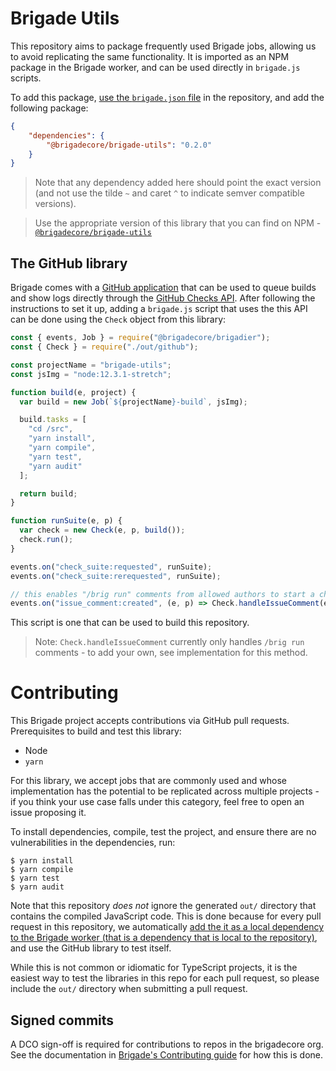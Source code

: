 # Brigade Utils

This repository aims to package frequently used Brigade jobs, allowing us to avoid replicating the same functionality. It is imported as an NPM package in the Brigade worker, and can be used directly in `brigade.js` scripts.

To add this package, [use the `brigade.json` file][brigade-json] in the repository, and add the following package:

```json
{
    "dependencies": {
        "@brigadecore/brigade-utils": "0.2.0"
    }
}
```

> Note that any dependency added here should point the exact version (and not use the tilde `~` and caret `^` to indicate semver compatible versions).

> Use the appropriate version of this library that you can find on NPM - [`@brigadecore/brigade-utils`][npm]


## The GitHub library

Brigade comes with a [GitHub application][gh-app] that can be used to queue builds and show logs directly through the [GitHub Checks API][checks-api]. After following the instructions to set it up, adding a `brigade.js` script that uses the this API can be done using the `Check` object from this library:

```javascript
const { events, Job } = require("@brigadecore/brigadier");
const { Check } = require("./out/github");

const projectName = "brigade-utils";
const jsImg = "node:12.3.1-stretch";

function build(e, project) {
  var build = new Job(`${projectName}-build`, jsImg);

  build.tasks = [
    "cd /src",
    "yarn install",
    "yarn compile",
    "yarn test",
    "yarn audit"
  ];

  return build;
}

function runSuite(e, p) {
  var check = new Check(e, p, build());
  check.run();
}

events.on("check_suite:requested", runSuite);
events.on("check_suite:rerequested", runSuite);

// this enables "/brig run" comments from allowed authors to start a check run
events.on("issue_comment:created", (e, p) => Check.handleIssueComment(e, p, runSuite));
```

This script is one that can be used to build this repository.

> Note: `Check.handleIssueComment` currently only handles `/brig run` comments - to add your own, see implementation for this method.

# Contributing

This Brigade project accepts contributions via GitHub pull requests. Prerequisites to build and test this library:

- Node
- `yarn`

For this library, we accept jobs that are commonly used and whose implementation has the potential to be replicated across multiple projects - if you think your use case falls under this category, feel free to open an issue proposing it.

To install dependencies, compile, test the project, and ensure there are no vulnerabilities in the dependencies, run:

```
$ yarn install
$ yarn compile
$ yarn test
$ yarn audit
```

Note that this repository *does not* ignore the generated `out/` directory that contains the compiled JavaScript code. This is done because for every pull request in this repository, we automatically [add the it as a local dependency to the Brigade worker (that is a dependency that is local to the repository)][local-deps], and use the GitHub library to test itself.

While this is not common or idiomatic for TypeScript projects, it is the easiest way to test the libraries in this repo for each pull request, so please include the `out/` directory when submitting a pull request.

## Signed commits

A DCO sign-off is required for contributions to repos in the brigadecore org.  See the documentation in
[Brigade's Contributing guide](https://github.com/brigadecore/brigade/blob/master/CONTRIBUTING.md#signed-commits)
for how this is done.


[brigade-json]: https://docs.brigade.sh/topics/dependencies/#add-custom-dependencies-using-a-brigade-json-file
[local-deps]: https://docs.brigade.sh/topics/dependencies/#using-local-dependencies-from-the-project-repository
[npm]: https://www.npmjs.com/package/@brigadecore/brigade-utils
[checks-api]: https://developer.github.com/v3/checks/
[gh-app]: https://github.com/brigadecore/brigade-github-app